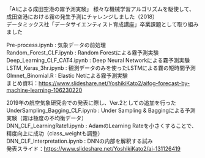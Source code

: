 「AIによる成田空港の霧予測実験」
様々な機械学習アルゴリズムを駆使して、成田空港における霧の発生予測にチャレンジしました（2018）  
データミックス社「データサイエンティスト育成講座」卒業課題として取り組みました  

Pre-process.ipynb : 気象データの前処理  
Random_Forest_CLF.ipynb : Random Forestによる霧予測実験  
Deep_Learning_CLF_CAT4.ipynb : Deep Neural Networkによる霧予測実験  
LSTM_Keras_3hr.ipynb : 観測データのみを使ったLSTMによる霧の短時間予測  
Glmnet_Binomial.R : Elastic Netによる霧予測実験  
まとめ資料：https://www.slideshare.net/YoshikiKato2/aifog-forecast-by-machine-learning-106230220  

2019年の航空気象研究会での発表に際し、Ver.2としての追加を行った  
UnderSampling_Bagging_CLF.ipynb : Under Sampling & Baggingによる予測実験（霧は極度の不均衡データ）  
DNN_CLF_LearningRate1.ipynb : AdamのLearning Rateを小さくすることで、精度向上に成功（class_weightも調整）  
DNN_CLF_Interpretation.ipynb : DNNの内部を解釈する試み  
発表スライド：https://www.slideshare.net/YoshikiKato2/ai-131126419  
